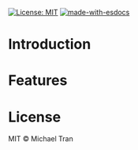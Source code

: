 [![License: MIT](https://img.shields.io/badge/License-MIT-yellow.svg)](https://opensource.org/licenses/MIT)
[![made-with-esdocs](https://img.shields.io/badge/Made%20with-ESDocs-green.svg)](https://esdoc.org/)


# Introduction


# Features



# License

MIT © Michael Tran